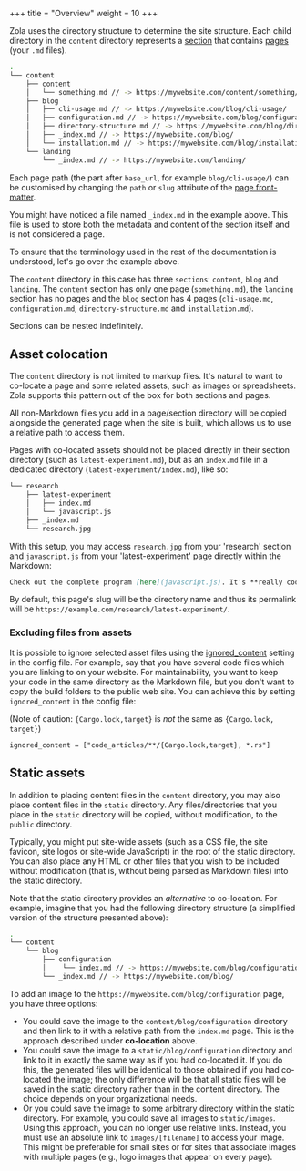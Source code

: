 +++
title = "Overview"
weight = 10
+++

Zola uses the directory structure to determine the site structure.
Each child directory in the `content` directory represents a [section](@/documentation/content/section.md)
that contains [pages](@/documentation/content/page.md) (your `.md` files).

```bash
.
└── content
    ├── content
    │   └── something.md // -> https://mywebsite.com/content/something/
    ├── blog
    │   ├── cli-usage.md // -> https://mywebsite.com/blog/cli-usage/
    │   ├── configuration.md // -> https://mywebsite.com/blog/configuration/
    │   ├── directory-structure.md // -> https://mywebsite.com/blog/directory-structure/
    │   ├── _index.md // -> https://mywebsite.com/blog/
    │   └── installation.md // -> https://mywebsite.com/blog/installation/
    └── landing
        └── _index.md // -> https://mywebsite.com/landing/
```

Each page path (the part after `base_url`, for example `blog/cli-usage/`) can be customised by changing the `path` or
`slug` attribute of the [page front-matter](@/documentation/content/page.md#front-matter).

You might have noticed a file named `_index.md` in the example above.
This file is used to store both the metadata and content of the section itself and is not considered a page.

To ensure that the terminology used in the rest of the documentation is understood, let's go over the example above.

The `content` directory in this case has three `sections`: `content`, `blog` and `landing`. The `content` section has only
one page (`something.md`), the `landing` section has no pages and the `blog` section has 4 pages (`cli-usage.md`,
`configuration.md`, `directory-structure.md` and `installation.md`).

Sections can be nested indefinitely.

## Asset colocation

The `content` directory is not limited to markup files. It's natural to want to co-locate a page and some related
assets, such as images or spreadsheets. Zola supports this pattern out of the box for both sections and pages.

All non-Markdown files you add in a page/section directory will be copied alongside the generated page when the site is
built, which allows us to use a relative path to access them.

Pages with co-located assets should not be placed directly in their section directory (such as `latest-experiment.md`), but
as an `index.md` file in a dedicated directory (`latest-experiment/index.md`), like so:


```bash
└── research
    ├── latest-experiment
    │   ├── index.md
    │   └── javascript.js
    ├── _index.md
    └── research.jpg
```

With this setup, you may access `research.jpg` from your 'research' section
and `javascript.js` from your 'latest-experiment' page directly within the Markdown:

```Markdown
Check out the complete program [here](javascript.js). It's **really cool free-software**!
```

By default, this page's slug will be the directory name and thus its permalink will be `https://example.com/research/latest-experiment/`.

### Excluding files from assets

It is possible to ignore selected asset files using the
[ignored_content](@/documentation/getting-started/configuration.md) setting in the config file.
For example, say that you have several code files which you are linking to on your website.
For maintainability, you want to keep your code in the same directory as the Markdown file,
but you don't want to copy the build folders to the public web site. You can achieve this by setting `ignored_content` in the config file:

(Note of caution: `{Cargo.lock,target}` is _not_ the same as `{Cargo.lock, target}`)
```
ignored_content = ["code_articles/**/{Cargo.lock,target}, *.rs"]
```

## Static assets

In addition to placing content files in the `content` directory, you may also place content
files in the `static` directory.  Any files/directories that you place in the `static` directory
will be copied, without modification, to the `public` directory.

Typically, you might put site-wide assets (such as a CSS file, the site favicon, site logos or site-wide
JavaScript) in the root of the static directory. You can also place any HTML or other files that
you wish to be included without modification (that is, without being parsed as Markdown files)
into the static directory.

Note that the static directory provides an _alternative_ to co-location.  For example, imagine that you
had the following directory structure (a simplified version of the structure presented above):

```bash
.
└── content
    └── blog
        ├── configuration
        │    └── index.md // -> https://mywebsite.com/blog/configuration/
        └── _index.md // -> https://mywebsite.com/blog/
```

To add an image to the `https://mywebsite.com/blog/configuration` page, you have three options:
 *  You could save the image to the `content/blog/configuration` directory and then link to it with a
 relative path from the `index.md` page.  This is the approach described under **co-location**
 above.
 *  You could save the image to a `static/blog/configuration` directory and link to it in exactly the
 same way as if you had co-located it. If you do this, the generated files will be identical to those
 obtained if you had co-located the image; the only difference will be that all static files will be saved in the
 static directory rather than in the content directory. The choice depends on your organizational needs.
 *  Or you could save the image to some arbitrary directory within the static directory. For example,
 you could save all images to `static/images`.  Using this approach, you can no longer use relative links. Instead,
 you must use an absolute link to `images/[filename]` to access your
 image. This might be preferable for small sites or for sites that associate images with
 multiple pages (e.g., logo images that appear on every page).
